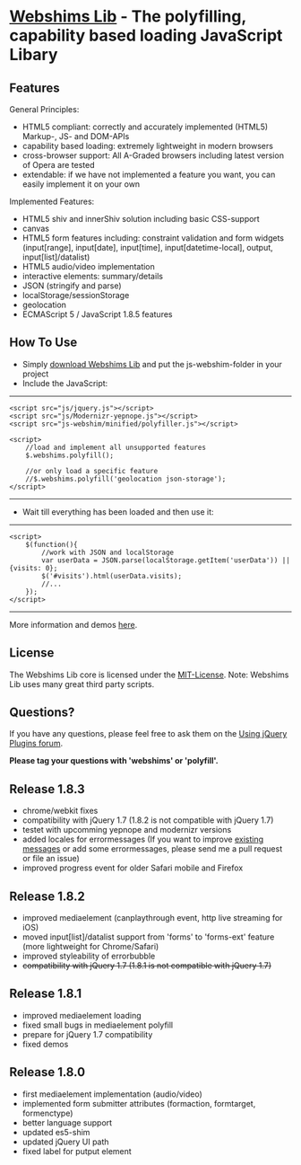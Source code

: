 [Webshims Lib](http://aFarkas.github.com/webshim/demos/index.html) - The polyfilling, capability based loading JavaScript Libary
================================

Features
------------------

General Principles:

* HTML5 compliant: correctly and accurately implemented (HTML5) Markup-, JS- and DOM-APIs  
* capability based loading: extremely lightweight in modern browsers
* cross-browser support: All A-Graded browsers including latest version of Opera are tested
* extendable: if we have not implemented a feature you want, you can easily implement it on your own

Implemented Features:

* HTML5 shiv and innerShiv solution including basic CSS-support
* canvas
* HTML5 form features including: constraint validation and form widgets (input[range], input[date], input[time], input[datetime-local], output, input[list]/datalist)
* HTML5 audio/video implementation
* interactive elements: summary/details
* JSON (stringify and parse)
* localStorage/sessionStorage
* geolocation
* ECMAScript 5 / JavaScript 1.8.5 features 


How To Use
------------------

* Simply [download Webshims Lib](https://github.com/aFarkas/webshim/downloads) and put the js-webshim-folder in your project
* Include the JavaScript:

---------------
	<script src="js/jquery.js"></script>
	<script src="js/Modernizr-yepnope.js"></script> 
	<script src="js-webshim/minified/polyfiller.js"></script> 

	<script> 
		//load and implement all unsupported features 
		$.webshims.polyfill();
		
		//or only load a specific feature
		//$.webshims.polyfill('geolocation json-storage');
	</script>
---------------

* Wait till everything has been loaded and then use it:

--------------
	<script> 
		$(function(){
			//work with JSON and localStorage 
			var userData = JSON.parse(localStorage.getItem('userData')) || {visits: 0};
			$('#visits').html(userData.visits);
			//...
		});
	</script>
--------------

More information and demos [here](http://aFarkas.github.com/webshim/demos/index.html).


License
---------------------------------------

The Webshims Lib core is licensed under the [MIT-License](http://aFarkas.github.com/webshim/MIT-LICENSE.txt). Note: Webshims Lib uses many great third party scripts.



Questions?
----------

If you have any questions, please feel free to ask them on the [Using jQuery Plugins
forum](http://forum.jquery.com/using-jquery-plugins).

**Please tag your questions with 'webshims' or 'polyfill'.**

Release 1.8.3
----------

- chrome/webkit fixes
- compatibility with jQuery 1.7 (1.8.2 is not compatible with jQuery 1.7)
- testet with upcomming yepnope and modernizr versions
- added locales for errormessages (If you want to improve [existing messages](https://github.com/aFarkas/webshim/tree/master/src/shims/i18n) or add some errormessages, please send me a pull request or file an issue)
- improved progress event for older Safari mobile and Firefox

Release 1.8.2
----------
- improved mediaelement (canplaythrough event, http live streaming for iOS)
- moved input[list]/datalist support from 'forms' to 'forms-ext' feature (more lightweight for Chrome/Safari)
- improved styleability of errorbubble
- <del>compatibility with jQuery 1.7 (1.8.1 is not compatible with jQuery 1.7)</del>

Release 1.8.1
----------
- improved mediaelement loading
- fixed small bugs in mediaelement polyfill
- prepare for jQuery 1.7 compatibility
- fixed demos


Release 1.8.0
----------

* first mediaelement implementation (audio/video)
* implemented form submitter attributes (formaction, formtarget, formenctype)
* better language support
* updated es5-shim
* updated jQuery UI path 
* fixed label for putput element